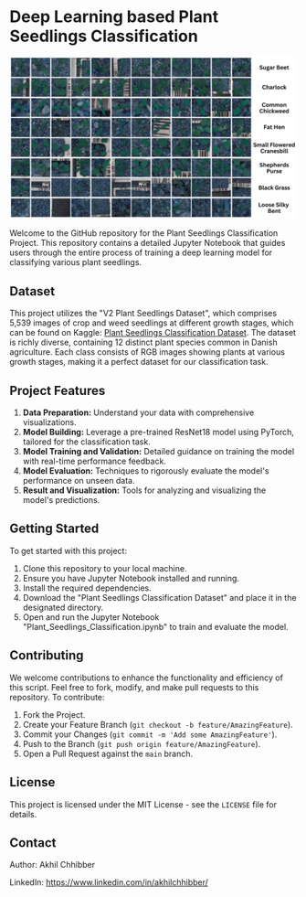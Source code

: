 # Deep Learning based Plant Seedlings Classification
<p align="center">
  <img src="https://github.com/akhilchibber/Plant-Seedlings-Classification/blob/main/Plant-Seedlings-Classification.jpg?raw=true" alt="earthml Logo">
</p>
Welcome to the GitHub repository for the Plant Seedlings Classification Project. This repository contains a detailed Jupyter Notebook that guides users through the entire process of training a deep learning model for classifying various plant seedlings.

## Dataset
This project utilizes the "V2 Plant Seedlings Dataset", which comprises 5,539 images of crop and weed seedlings at different growth stages, which can be found on Kaggle: [Plant Seedlings Classification Dataset](https://www.kaggle.com/datasets/vbookshelf/v2-plant-seedlings-dataset). The dataset is richly diverse, containing 12 distinct plant species common in Danish agriculture. Each class consists of RGB images showing plants at various growth stages, making it a perfect dataset for our classification task.

## Project Features
1. **Data Preparation:** Understand your data with comprehensive visualizations.
2. **Model Building:** Leverage a pre-trained ResNet18 model using PyTorch, tailored for the classification task.
3. **Model Training and Validation:** Detailed guidance on training the model with real-time performance feedback.
4. **Model Evaluation:** Techniques to rigorously evaluate the model's performance on unseen data.
5. **Result and Visualization:** Tools for analyzing and visualizing the model's predictions.

## Getting Started
To get started with this project:

1. Clone this repository to your local machine.
2. Ensure you have Jupyter Notebook installed and running.
3. Install the required dependencies.
4. Download the "Plant Seedlings Classification Dataset" and place it in the designated directory.
5. Open and run the Jupyter Notebook "Plant_Seedlings_Classification.ipynb" to train and evaluate the model.

## Contributing
We welcome contributions to enhance the functionality and efficiency of this script. Feel free to fork, modify, and make pull requests to this repository. To contribute:

1. Fork the Project.
2. Create your Feature Branch (`git checkout -b feature/AmazingFeature`).
3. Commit your Changes (`git commit -m 'Add some AmazingFeature'`).
4. Push to the Branch (`git push origin feature/AmazingFeature`).
5. Open a Pull Request against the `main` branch.

## License

This project is licensed under the MIT License - see the `LICENSE` file for details.

## Contact

Author: Akhil Chhibber

LinkedIn: https://www.linkedin.com/in/akhilchhibber/
